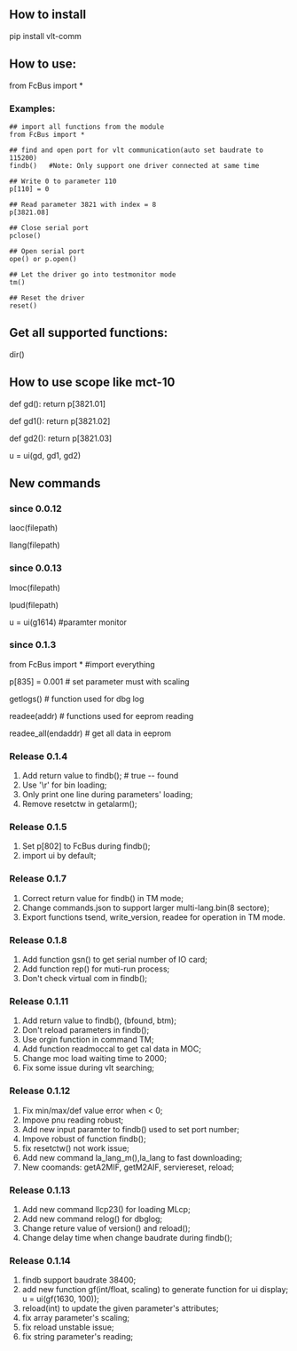 ## How to install
pip install vlt-comm

## How to use:

from FcBus import *

### Examples:
    ## import all functions from the module
    from FcBus import *

    ## find and open port for vlt communication(auto set baudrate to 115200)
    findb()   #Note: Only support one driver connected at same time

    ## Write 0 to parameter 110
    p[110] = 0

    ## Read parameter 3821 with index = 8
    p[3821.08]

    ## Close serial port
    pclose()

    ## Open serial port
    ope() or p.open()

    ## Let the driver go into testmonitor mode
    tm()

    ## Reset the driver
    reset()


## Get all supported functions:
dir()

## How to use scope like mct-10
def gd():
    return p[3821.01]

def gd1():
    return p[3821.02]

def gd2():
    return p[3821.03]

u = ui(gd, gd1, gd2)

## New commands

### since 0.0.12
laoc(filepath)

llang(filepath)

### since 0.0.13
lmoc(filepath)

lpud(filepath)

u = ui(g1614) #paramter monitor

### since 0.1.3

from FcBus import *  #import everything

p[835] = 0.001 # set parameter must with scaling

getlogs() # function used for dbg log

readee(addr) # functions used for eeprom reading

readee_all(endaddr) # get all data in eeprom

### Release 0.1.4

1. Add return value to findb();  # true -- found
2. Use '\r' for bin loading;
3. Only print one line during parameters' loading;
4. Remove resetctw in getalarm();

### Release 0.1.5
1. Set p[802] to FcBus during findb();
2. import ui by default;

### Release 0.1.7
1. Correct return value for findb() in TM mode;
2. Change commands.json to support larger multi-lang.bin(8 sectore);
3. Export functions tsend, write_version, readee for operation in TM mode.

### Release 0.1.8
1. Add function gsn() to get serial number of IO card;
2. Add function rep() for muti-run process;
3. Don't check virtual com in findb();

### Release 0.1.11
1. Add return value to findb(), (bfound, btm);
2. Don't reload parameters in findb();
3. Use orgin function in command TM;
4. Add function readmoccal to get cal data in MOC;
5. Change moc load waiting time to 2000;
6. Fix some issue during vlt searching;

### Release 0.1.12
1. Fix min/max/def value error when < 0;
2. Impove pnu reading robust;
3. Add new input paramter to findb() used to set port number;
4. Impove robust of function findb();
5. fix resetctw() not work issue;
6. Add new command la_lang_m(),la_lang to fast downloading;
7. New coomands: getA2MIF, getM2AIF, serviereset, reload;

### Release 0.1.13
1. Add new command llcp23() for loading MLcp;
2. Add new command relog() for dbglog;
3. Change reture value of version() and reload();
4. Change delay time when change baudrate during findb();

### Release 0.1.14
1. findb support baudrate 38400;
2. add new function gf(int/float, scaling) to generate function for ui display; u = ui(gf(1630, 100));
3. reload(int) to update the given parameter's attributes;
4. fix array parameter's scaling;
5. fix reload unstable issue;
6. fix string parameter's reading;